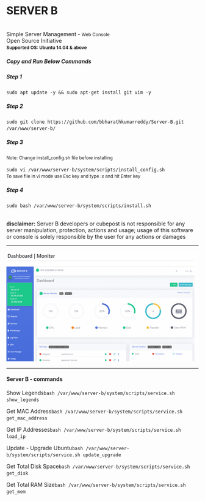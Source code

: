 <h1>SERVER B <small></small></h1>
<br>
Simple Server Management - <small>Web Console</small>
<br>
Open Source Initiative
<br>
<small><b>Supported OS: Ubuntu 14.04 & above</b></small>
<br>
<h5>Copy and Run Below Commands</h5>
<h5>Step 1</h5>
<code>sudo apt update -y && sudo apt-get install git vim -y</code>
<br>
<h5>Step 2</h5>
<code>sudo git clone https://github.com/bbharathkumarreddy/Server-B.git /var/www/server-b/</code>
<br>
<h5>Step 3</h5>
<p><small>Note: Change install_config.sh file before installing</small></p>
<code>sudo vi /var/www/server-b/system/scripts/install_config.sh</code>
<br>
<small>To save file in vi mode use Esc key and type :x and hit Enter key</small>
<h5>Step 4</h5>
<code>sudo bash /var/www/server-b/system/scripts/install.sh</code>
<br>
<br>
<p><b>disclaimer:</b> Server B developers or cubepost is not responsible for any server manipulation, protection, actions and usage; usage of this software or console is solely responsible by the user for any actions or damages</p>
<hr>
<p align="center">
  <img src="https://github.com/bbharathkumarreddy/server-b/blob/master/images/server-b-images.gif?raw=true">
</p>
<hr>
<h4>Server B - commands</h4>
<p>Show Legends<code>bash /var/www/server-b/system/scripts/service.sh show_legends</code></p>
<p>Get MAC Address<code>bash /var/www/server-b/system/scripts/service.sh get_mac_address</code></p>
<p>Get IP Addresses<code>bash /var/www/server-b/system/scripts/service.sh load_ip</code></p>
<p>Update - Upgrade Ubuntu<code>bash /var/www/server-b/system/scripts/service.sh update_upgrade</code></p>
<p>Get Total Disk Space<code>bash /var/www/server-b/system/scripts/service.sh get_disk</code></p>
<p>Get Total RAM Size<code>bash /var/www/server-b/system/scripts/service.sh get_mem</code></p>